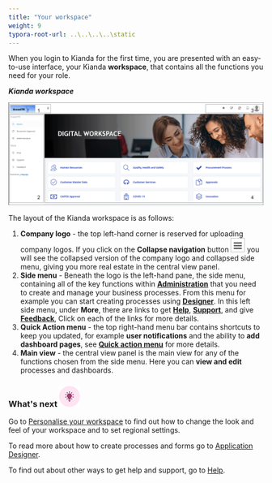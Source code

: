 ```yaml
---
title: "Your workspace"
weight: 9
typora-root-url: ..\..\..\..\static
---
```


When you login to Kianda for the first time, you are presented with an easy-to-use interface, your Kianda **workspace**, that contains all the functions you need for your role.

***Kianda workspace***

![User interface](/images/workspace4.gif)

The layout of the Kianda workspace is as follows:

1. **Company logo** - the top left-hand corner is reserved for uploading company logos. If you click on the **Collapse navigation** button ![Collapse navigation button](/images/navigation_frame_copy.png) you will see the collapsed version of the company logo and collapsed side menu, giving you more real estate in the central view panel.
2. **Side menu** - Beneath the logo is the left-hand pane, the side menu, containing all of the key functions within **[Administration](/docs/platform/administration)** that you need to create and manage your business processes. From this menu for example you can start creating processes using **[Designer](/docs/platform/administration/designer)**. In this left side menu, under **More**, there are links to get **[Help](/docs/platform/general/help)**, **[Support](/docs/platform/general/support)**, and give **[Feedback](/docs/platform/general/feedback)**, Click on each of the links for more details.
3. **Quick Action menu** - the top right-hand menu bar contains shortcuts to keep you updated, for example **user notifications** and the ability to **add dashboard pages**, see **[Quick action menu](/docs/platform/general/quickaction/)** for more details.
4. **Main view** - the central view panel is the main view for any of the functions chosen from the side menu. Here you can **view and edit** processes and dashboards.



### What's next  ![Idea icon](/images/18.png) ###

Go to [Personalise your workspace](/docs/getting-started/logging-in/personalise-workspace/) to find out how to change the look and feel of your workspace and to set regional settings.

To read more about how to create processes and forms go to [Application Designer](/docs/platform/application-designer/).

To find out about other ways to get help and support, go to [Help](/docs/platform/administration/help).
